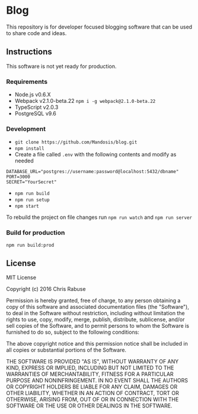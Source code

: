 # Blog

This repository is for developer focused blogging software that can be used to share code and ideas.


## Instructions
This software is not yet ready for production.

### Requirements

- Node.js v0.6.X
- Webpack v2.1.0-beta.22 `npm i -g webpack@2.1.0-beta.22`
- TypeScript v2.0.3
- PostgreSQL v9.6

### Development

* `git clone https://github.com/Mandosis/blog.git`
* `npm install`
* Create a file called `.env` with the following contents and modify as needed
```
DATABASE_URL="postgres://username:password@localhost:5432/dbname"
PORT=3000
SECRET="YourSecret"
```
* `npm run build`
* `npm run setup`
* `npm start`

To rebuild the project on file changes run `npm run watch` and `npm run server`

### Build for production

`npm run build:prod`

## License

MIT License

Copyright (c) 2016 Chris Rabuse

Permission is hereby granted, free of charge, to any person obtaining a copy
of this software and associated documentation files (the "Software"), to deal
in the Software without restriction, including without limitation the rights
to use, copy, modify, merge, publish, distribute, sublicense, and/or sell
copies of the Software, and to permit persons to whom the Software is
furnished to do so, subject to the following conditions:

The above copyright notice and this permission notice shall be included in all
copies or substantial portions of the Software.

THE SOFTWARE IS PROVIDED "AS IS", WITHOUT WARRANTY OF ANY KIND, EXPRESS OR
IMPLIED, INCLUDING BUT NOT LIMITED TO THE WARRANTIES OF MERCHANTABILITY,
FITNESS FOR A PARTICULAR PURPOSE AND NONINFRINGEMENT. IN NO EVENT SHALL THE
AUTHORS OR COPYRIGHT HOLDERS BE LIABLE FOR ANY CLAIM, DAMAGES OR OTHER
LIABILITY, WHETHER IN AN ACTION OF CONTRACT, TORT OR OTHERWISE, ARISING FROM,
OUT OF OR IN CONNECTION WITH THE SOFTWARE OR THE USE OR OTHER DEALINGS IN THE
SOFTWARE.
